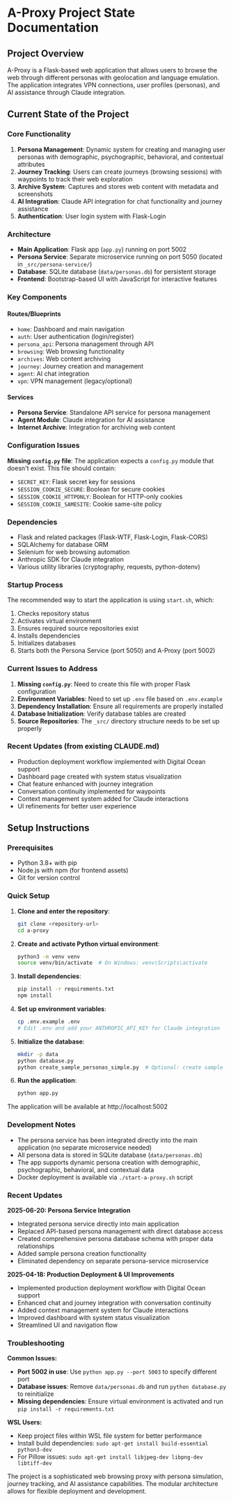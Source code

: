 # A-Proxy Project State Documentation

## Project Overview

A-Proxy is a Flask-based web application that allows users to browse the web through different personas with geolocation and language emulation. The application integrates VPN connections, user profiles (personas), and AI assistance through Claude integration.

## Current State of the Project

### Core Functionality
1. **Persona Management**: Dynamic system for creating and managing user personas with demographic, psychographic, behavioral, and contextual attributes
2. **Journey Tracking**: Users can create journeys (browsing sessions) with waypoints to track their web exploration
3. **Archive System**: Captures and stores web content with metadata and screenshots
4. **AI Integration**: Claude API integration for chat functionality and journey assistance
5. **Authentication**: User login system with Flask-Login

### Architecture
- **Main Application**: Flask app (`app.py`) running on port 5002
- **Persona Service**: Separate microservice running on port 5050 (located in `_src/persona-service/`)
- **Database**: SQLite database (`data/personas.db`) for persistent storage
- **Frontend**: Bootstrap-based UI with JavaScript for interactive features

### Key Components

#### Routes/Blueprints
- `home`: Dashboard and main navigation
- `auth`: User authentication (login/register)
- `persona_api`: Persona management through API
- `browsing`: Web browsing functionality
- `archives`: Web content archiving
- `journey`: Journey creation and management
- `agent`: AI chat integration
- `vpn`: VPN management (legacy/optional)

#### Services
- **Persona Service**: Standalone API service for persona management
- **Agent Module**: Claude integration for AI assistance
- **Internet Archive**: Integration for archiving web content

### Configuration Issues

**Missing `config.py` file**: The application expects a `config.py` module that doesn't exist. This file should contain:
- `SECRET_KEY`: Flask secret key for sessions
- `SESSION_COOKIE_SECURE`: Boolean for secure cookies
- `SESSION_COOKIE_HTTPONLY`: Boolean for HTTP-only cookies
- `SESSION_COOKIE_SAMESITE`: Cookie same-site policy

### Dependencies
- Flask and related packages (Flask-WTF, Flask-Login, Flask-CORS)
- SQLAlchemy for database ORM
- Selenium for web browsing automation
- Anthropic SDK for Claude integration
- Various utility libraries (cryptography, requests, python-dotenv)

### Startup Process
The recommended way to start the application is using `start.sh`, which:
1. Checks repository status
2. Activates virtual environment
3. Ensures required source repositories exist
4. Installs dependencies
5. Initializes databases
6. Starts both the Persona Service (port 5050) and A-Proxy (port 5002)

### Current Issues to Address

1. **Missing `config.py`**: Need to create this file with proper Flask configuration
2. **Environment Variables**: Need to set up `.env` file based on `.env.example`
3. **Dependency Installation**: Ensure all requirements are properly installed
4. **Database Initialization**: Verify database tables are created
5. **Source Repositories**: The `_src/` directory structure needs to be set up properly

### Recent Updates (from existing CLAUDE.md)
- Production deployment workflow implemented with Digital Ocean support
- Dashboard page created with system status visualization
- Chat feature enhanced with journey integration
- Conversation continuity implemented for waypoints
- Context management system added for Claude interactions
- UI refinements for better user experience

## Setup Instructions

### Prerequisites
- Python 3.8+ with pip
- Node.js with npm (for frontend assets)
- Git for version control

### Quick Setup

1. **Clone and enter the repository**:
   ```bash
   git clone <repository-url>
   cd a-proxy
   ```

2. **Create and activate Python virtual environment**:
   ```bash
   python3 -m venv venv
   source venv/bin/activate  # On Windows: venv\Scripts\activate
   ```

3. **Install dependencies**:
   ```bash
   pip install -r requirements.txt
   npm install
   ```

4. **Set up environment variables**:
   ```bash
   cp .env.example .env
   # Edit .env and add your ANTHROPIC_API_KEY for Claude integration
   ```

5. **Initialize the database**:
   ```bash
   mkdir -p data
   python database.py
   python create_sample_personas_simple.py  # Optional: create sample data
   ```

6. **Run the application**:
   ```bash
   python app.py
   ```

The application will be available at http://localhost:5002

### Development Notes

- The persona service has been integrated directly into the main application (no separate microservice needed)
- All persona data is stored in SQLite database (`data/personas.db`)
- The app supports dynamic persona creation with demographic, psychographic, behavioral, and contextual data
- Docker deployment is available via `./start-a-proxy.sh` script

### Recent Updates

**2025-06-20: Persona Service Integration**
- Integrated persona service directly into main application
- Replaced API-based persona management with direct database access
- Created comprehensive persona database schema with proper data relationships
- Added sample persona creation functionality
- Eliminated dependency on separate persona-service microservice

**2025-04-18: Production Deployment & UI Improvements**
- Implemented production deployment workflow with Digital Ocean support
- Enhanced chat and journey integration with conversation continuity
- Added context management system for Claude interactions
- Improved dashboard with system status visualization
- Streamlined UI and navigation flow

### Troubleshooting

**Common Issues:**
- **Port 5002 in use**: Use `python app.py --port 5003` to specify different port
- **Database issues**: Remove `data/personas.db` and run `python database.py` to reinitialize
- **Missing dependencies**: Ensure virtual environment is activated and run `pip install -r requirements.txt`

**WSL Users:**
- Keep project files within WSL file system for better performance
- Install build dependencies: `sudo apt-get install build-essential python3-dev`
- For Pillow issues: `sudo apt-get install libjpeg-dev libpng-dev libtiff-dev`

The project is a sophisticated web browsing proxy with persona simulation, journey tracking, and AI assistance capabilities. The modular architecture allows for flexible deployment and development.